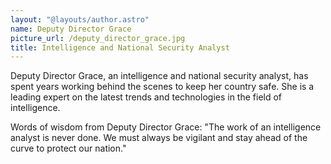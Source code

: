 ```yaml
---
layout: "@layouts/author.astro"
name: Deputy Director Grace
picture_url: /deputy_director_grace.jpg
title: Intelligence and National Security Analyst
---
```


Deputy Director Grace, an intelligence and national security analyst, has spent years working behind the scenes to keep her country safe. She is a leading expert on the latest trends and technologies in the field of intelligence.

Words of wisdom from Deputy Director Grace: "The work of an intelligence analyst is never done. We must always be vigilant and stay ahead of the curve to protect our nation."
